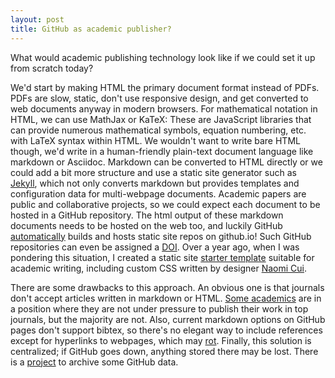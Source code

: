 ```yaml
---
layout: post
title: GitHub as academic publisher?
---
```


What would academic publishing technology look like if we could set it up
from scratch today?

We'd start by making HTML the primary document format instead of PDFs.
PDFs are slow, static, don't use responsive design, and get converted to web
documents anyway in modern browsers.
For mathematical notation in HTML, we can use MathJax or KaTeX:
These are JavaScript libraries that can provide numerous mathematical
symbols, equation numbering, etc. with LaTeX syntax within HTML.
We wouldn't want to write bare HTML though, we'd write in a human-friendly
plain-text document language like markdown or Asciidoc.
Markdown can be converted to HTML directly or we could add a bit more
structure and use a static site generator such as [Jekyll](https://jekyllrb.com/),
which not only converts markdown but provides templates and configuration data
for multi-webpage documents.
Academic papers are public and collaborative projects, so we could
expect each document to be hosted in a GitHub repository.
The html output of these markdown documents needs to be hosted on the web too,
and luckily GitHub [automatically](https://pages.github.com/)
builds and hosts static site repos on github.io!
Such GitHub repositories can even be assigned a [DOI](https://guides.github.com/activities/citable-code/).
Over a year ago, when I was pondering this situation, I created a
static site [starter template](https://github.com/amacfie/jekyll_site) suitable
for academic writing, including custom CSS written by designer
[Naomi Cui](http://nowme.ca).

There are some drawbacks to this approach.
An obvious one is that journals don't accept articles written in markdown or
HTML.
[Some academics](http://www.math.rutgers.edu/~zeilberg/Opinion77.html) are in a
position where they are not under pressure to publish their work in top
journals, but the majority are not.
Also, current markdown options on GitHub pages don't support bibtex,
so there's no elegant way to include references except for hyperlinks to
webpages, which may [rot](http://www.gwern.net/Archiving%20URLs#fn3).
Finally, this solution is centralized; if GitHub goes down, anything stored
there may be lost.
There is a [project](https://www.githubarchive.org/) to archive some GitHub
data.

